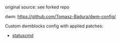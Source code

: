 original source: see forked repo

dwm: https://github.com/Tomasz-Badura/dwm-config/

Custom dwmblocks config with applied patches:
- [statuscmd](https://dwm.suckless.org/patches/statuscmd/dwmblocks-statuscmd-20210402-96cbb45.diff)